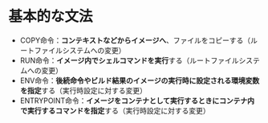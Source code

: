 # 基本的な文法
- COPY命令：**コンテキストなどからイメージへ**、ファイルをコピーする（ルートファイルシステムへの変更）
- RUN命令：**イメージ内でシェルコマンドを実行**する（ルートファイルシステムへの変更）
- ENV命令：**後続命令やビルド結果のイメージの実行時に設定される環境変数を指定**する（実行時設定に対する変更）
- ENTRYPOINT命令：**イメージをコンテナとして実行するときにコンテナ内で実行するコマンドを指定**する（実行時設定に対する変更）
